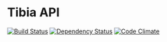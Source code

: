 # Tibia API
[![Build Status](https://travis-ci.org/tibia-api/tibia-api.png)](https://travis-ci.org/tibia-api/tibia-api)
[![Dependency Status](https://gemnasium.com/tibia-api/tibia-api.png)](https://gemnasium.com/tibia-api/tibia-api)
[![Code Climate](https://codeclimate.com/github/tibia-api/tibia-api.png)](https://codeclimate.com/github/tibia-api/tibia-api)

